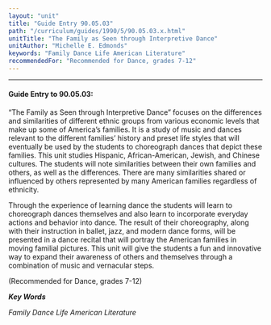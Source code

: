 ```yaml
---
layout: "unit"
title: "Guide Entry 90.05.03"
path: "/curriculum/guides/1990/5/90.05.03.x.html"
unitTitle: "The Family as Seen through Interpretive Dance"
unitAuthor: "Michelle E. Edmonds"
keywords: "Family Dance Life American Literature"
recommendedFor: "Recommended for Dance, grades 7-12"
---
```

<body>
<hr/>
 <h4>
  Guide Entry to 90.05.03:
 </h4>
 “The Family as Seen through Interpretive Dance” focuses on the differences and similarities of different ethnic groups from various economic levels that make up some of America’s families. It is a study of music and dances relevant to the different families’ history and preset life styles that will eventually be used by the students to choreograph dances that depict these families. This unit studies Hispanic, African-American, Jewish, and Chinese cultures. The students will note similarities between their own families and others, as well as the differences. There are many similarities shared or influenced by others represented by many American families regardless of ethnicity.
 <p>
  Through the experience of learning dance the students will learn to choreograph dances themselves and also learn to incorporate everyday actions and behavior into dance. The result of their choreography, along with their instruction in ballet, jazz, and modern dance forms, will be presented in a dance recital that will portray the American families in moving familial pictures. This unit will give the students a fun and innovative way to expand their awareness of others and themselves through a combination of music and vernacular steps.
 </p>
 <p>
  (Recommended for Dance, grades 7-12)
 </p>
<p>
  <b>
   <i>
    Key Words
   </i>
  </b>
  <br/>
 </p>
 <p>
  <i>
   Family Dance Life American Literature
  </i>
 </p>

</body>